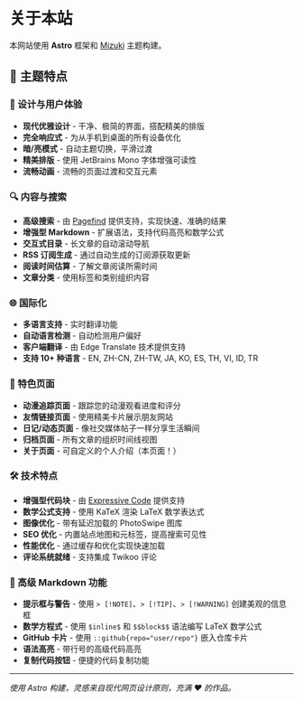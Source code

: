 # 关于本站

本网站使用 **Astro** 框架和 [Mizuki](https://github.com/matsuzaka-yuki/mizuki) 主题构建。

## 🌟 主题特点

### 🎨 设计与用户体验
- **现代优雅设计** - 干净、极简的界面，搭配精美的排版
- **完全响应式** - 为从手机到桌面的所有设备优化
- **暗/亮模式** - 自动主题切换，平滑过渡
- **精美排版** - 使用 JetBrains Mono 字体增强可读性
- **流畅动画** - 流畅的页面过渡和交互元素

### 🔍 内容与搜索
- **高级搜索** - 由 [Pagefind](https://pagefind.app/) 提供支持，实现快速、准确的结果
- **增强型 Markdown** - 扩展语法，支持代码高亮和数学公式
- **交互式目录** - 长文章的自动滚动导航
- **RSS 订阅生成** - 通过自动生成的订阅源获取更新
- **阅读时间估算** - 了解文章阅读所需时间
- **文章分类** - 使用标签和类别组织内容

### 🌐 国际化
- **多语言支持** - 实时翻译功能
- **自动语言检测** - 自动检测用户偏好
- **客户端翻译** - 由 Edge Translate 技术提供支持
- **支持 10+ 种语言** - EN, ZH-CN, ZH-TW, JA, KO, ES, TH, VI, ID, TR

### 📱 特色页面
- **动漫追踪页面** - 跟踪您的动漫观看进度和评分
- **友情链接页面** - 使用精美卡片展示朋友网站
- **日记/动态页面** - 像社交媒体帖子一样分享生活瞬间
- **归档页面** - 所有文章的组织时间线视图
- **关于页面** - 可自定义的个人介绍（本页面！）

### 🛠 技术特点
- **增强型代码块** - 由 [Expressive Code](https://expressive-code.com/) 提供支持
- **数学公式支持** - 使用 KaTeX 渲染 LaTeX 数学表达式
- **图像优化** - 带有延迟加载的 PhotoSwipe 图库
- **SEO 优化** - 内置站点地图和元标签，提高搜索可见性
- **性能优化** - 通过缓存和优化实现快速加载
- **评论系统就绪** - 支持集成 Twikoo 评论

### 🎯 高级 Markdown 功能
- **提示框与警告** - 使用 `> [!NOTE]`、`> [!TIP]`、`> [!WARNING]` 创建美观的信息框
- **数学方程式** - 使用 `$inline$` 和 `$$block$$` 语法编写 LaTeX 数学公式
- **GitHub 卡片** - 使用 `::github{repo="user/repo"}` 嵌入仓库卡片
- **语法高亮** - 带行号的高级代码高亮
- **复制代码按钮** - 便捷的代码复制功能

---

*使用 Astro 构建，灵感来自现代网页设计原则，充满 ❤️ 的作品。*
